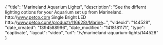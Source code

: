 {
    "title": "Marineland Aquarium Lights",
    "description": "See the differnt lighting options for your Aquarium set up from Marineland. http:\/\/www.petco.com Single Bright LED http:\/\/www.petco.com\/product\/116628\/Marine...",
    "videoid": "144528",
    "date_created": "1394588996",
    "date_modified": "1418181171",
    "type": "captivate",
    "layout": "video",
    "url": "\/v\/marineland-aquarium-lights\/144528"
}